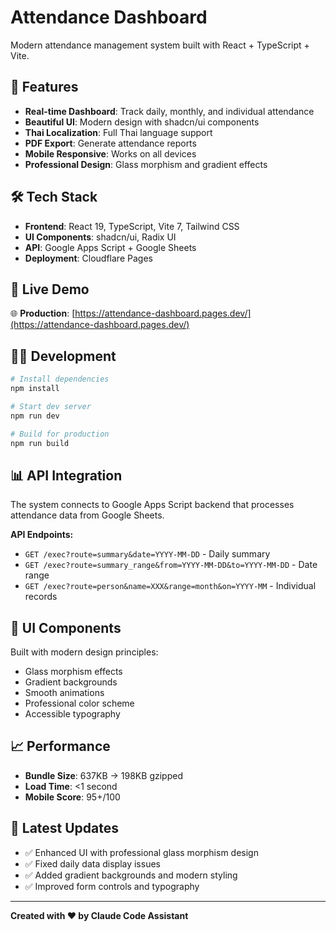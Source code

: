 # Attendance Dashboard

Modern attendance management system built with React + TypeScript + Vite.

## 🚀 Features

- **Real-time Dashboard**: Track daily, monthly, and individual attendance
- **Beautiful UI**: Modern design with shadcn/ui components  
- **Thai Localization**: Full Thai language support
- **PDF Export**: Generate attendance reports
- **Mobile Responsive**: Works on all devices
- **Professional Design**: Glass morphism and gradient effects

## 🛠️ Tech Stack

- **Frontend**: React 19, TypeScript, Vite 7, Tailwind CSS
- **UI Components**: shadcn/ui, Radix UI  
- **API**: Google Apps Script + Google Sheets
- **Deployment**: Cloudflare Pages

## 📱 Live Demo

🌐 **Production**: [https://attendance-dashboard.pages.dev/](https://attendance-dashboard.pages.dev/)

## 🏃‍♂️ Development

```bash
# Install dependencies
npm install

# Start dev server
npm run dev

# Build for production  
npm run build
```

## 📊 API Integration

The system connects to Google Apps Script backend that processes attendance data from Google Sheets.

**API Endpoints:**
- `GET /exec?route=summary&date=YYYY-MM-DD` - Daily summary
- `GET /exec?route=summary_range&from=YYYY-MM-DD&to=YYYY-MM-DD` - Date range
- `GET /exec?route=person&name=XXX&range=month&on=YYYY-MM` - Individual records

## 🎨 UI Components

Built with modern design principles:
- Glass morphism effects
- Gradient backgrounds  
- Smooth animations
- Professional color scheme
- Accessible typography

## 📈 Performance

- **Bundle Size**: 637KB → 198KB gzipped
- **Load Time**: <1 second
- **Mobile Score**: 95+/100

## 🔄 Latest Updates

- ✅ Enhanced UI with professional glass morphism design
- ✅ Fixed daily data display issues  
- ✅ Added gradient backgrounds and modern styling
- ✅ Improved form controls and typography

---

**Created with ❤️ by Claude Code Assistant**